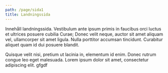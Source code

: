 ```yaml
---
path: /page/sida1
title: Landningssida
---
```

Innehåll landningssida. Vestibulum ante ipsum primis in faucibus orci luctus et ultrices posuere cubilia Curae; Donec velit neque, auctor sit amet aliquam vel, ullamcorper sit amet ligula. Nulla porttitor accumsan tincidunt. Curabitur aliquet quam id dui posuere blandit.

Quisque velit nisi, pretium ut lacinia in, elementum id enim. Donec rutrum congue leo eget malesuada. Lorem ipsum dolor sit amet, consectetur adipiscing elit. gfgdf
